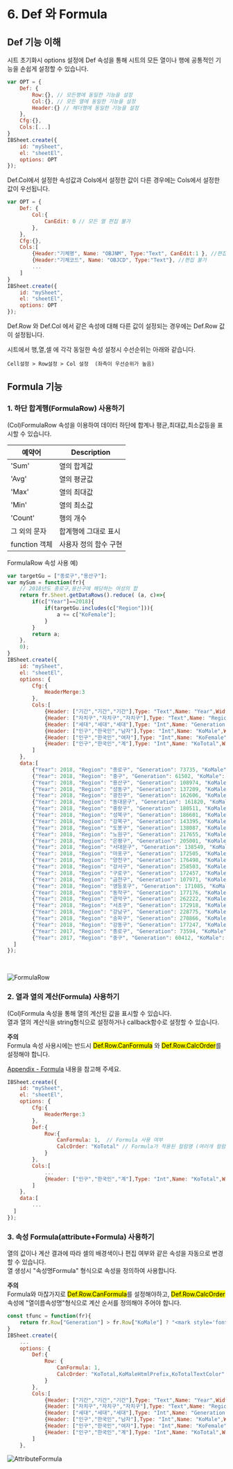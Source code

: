 # 6. Def 와 Formula
## Def 기능 이해
시트 초기화시 options 설정에 Def 속성을 통해 시트의 모든 열이나 행에 공통적인 기능을 손쉽게 설정할 수 있습니다.
```js
var OPT = {
    Def: {
        Row:{}, // 모든행에 동일한 기능을 설정
        Col:{}, // 모든 열에 동일한 기능을 설정
        Header:{} // 헤더행에 동일한 기능을 설정
    },
    Cfg:{},
    Cols:[...]
}
IBSheet.create({
    id: "mySheet",
    el: "sheetEl",
    options: OPT
});
```

Def.Col에서 설정한 속성값과 Cols에서 설정한 값이 다른 경우에는 Cols에서 설정한 값이 우선됩니다.

```js
var OPT = {
    Def: {
        Col:{
            CanEdit: 0 // 모든 열 편집 불가
        }, 
    },
    Cfg:{},
    Cols:[
        {Header:"기체명", Name: "OBJNM", Type:"Text", CanEdit:1 }, //편집이 가능
        {Header:"기체코드", Name: "OBJCD", Type:"Text"}, //편집 불가
        ...
    ]
}
IBSheet.create({
    id: "mySheet",
    el: "sheetEl",
    options: OPT
});
```

Def.Row 와 Def.Col 에서 같은 속성에 대해 다른 값이 설정되는 경우에는 Def.Row 값이 설정됩니다.

시트에서 행,열,셀 에 각각 동일한 속성 설정시 수선순위는 아래와 같습니다.
```
Cell설정 > Row설정 > Col 설정  (좌측이 우선순위가 높음)
```


## Formula 기능
### 1. 하단 합계행(FormulaRow) 사용하기

(Col)FormulaRow 속성을 이용하여 데이터 하단에 합계나 평균,최대값,최소값등을 표시할 수 있습니다.


|예약어|Description|
|-----|-----|
|'Sum'|열의 합계값|
|'Avg'|열의 평균값|
|'Max'|열의 최대값|
|'Min'|열의 최소값|
|'Count'|행의 개수|
|그 외의 문자|합계행에 그대로 표시|
|function 객체|사용자 정의 함수 구현|


FormulaRow 속성 사용 예)
```js
var targetGu = ["종로구","용산구"];
var mySum = function(fr){
    // 2018년도 종로구,용산구에 해당하는 여성의 합
    return fr.Sheet.getDataRows().reduce( (a, c)=>{
        if(c["Year"]==2018){
            if(targetGu.includes(c["Region"])){
                a += c["KoFemale"];
            }
        }
        return a;  
    },
    0);
}
IBSheet.create({
    id: "mySheet",
    el: "sheetEl",
    options: {
        Cfg:{
            HeaderMerge:3
        },
        Cols:[
            {Header: ["기간","기간","기간"],Type: "Text",Name: "Year",Width: "160",Align: "Center", FormulaRow:"합계행"},
            {Header: ["자치구","자치구","자치구"],Type: "Text",Name: "Region",Width: "120",Align: "Center"},
            {Header: ["세대","세대","세대"],Type: "Int",Name: "Generation",Width: "120", FormulaRow:"Sum"},
            {Header: ["인구","한국인","남자"],Type: "Int",Name: "KoMale",Width: "120", FormulaRow:"Avg"},
            {Header: ["인구","한국인","여자"],Type: "Int",Name: "KoFemale",Width: "120", FormulaRow:mySum},
            {Header: ["인구","한국인","계"],Type: "Int",Name: "KoTotal",Width: "120"},
        ]
    },
    data:[
        {"Year": 2018, "Region": "종로구", "Generation": 73735, "KoMale": 74825, "KoFemale": 78240 },
        {"Year": 2018, "Region": "중구", "Generation": 61502, "KoMale": 61947, "KoFemale": 63778 },
        {"Year": 2018, "Region": "용산구", "Generation": 108974, "KoMale": 110640, "KoFemale": 118359 },
        {"Year": 2018, "Region": "성동구", "Generation": 137209, "KoMale": 151359, "KoFemale": 156862 },
        {"Year": 2018, "Region": "광진구", "Generation": 162606, "KoMale": 172794, "KoFemale": 182765 },
        {"Year": 2018, "Region": "동대문구", "Generation": 161820, "KoMale": 173567, "KoFemale": 174485 },
        {"Year": 2018, "Region": "중랑구", "Generation": 180511, "KoMale": 200419, "KoFemale": 202790 },
        {"Year": 2018, "Region": "성북구", "Generation": 186601, "KoMale": 211904, "KoFemale": 223964 },
        {"Year": 2018, "Region": "강북구", "Generation": 143395, "KoMale": 156071, "KoFemale": 163093 },
        {"Year": 2018, "Region": "도봉구", "Generation": 138087, "KoMale": 166160, "KoFemale": 173253 },
        {"Year": 2018, "Region": "노원구", "Generation": 217655, "KoMale": 263919, "KoFemale": 279833 },
        {"Year": 2018, "Region": "은평구", "Generation": 205001, "KoMale": 233702, "KoFemale": 249495 },
        {"Year": 2018, "Region": "서대문구", "Generation": 138549, "KoMale": 149569, "KoFemale": 160744 },
        {"Year": 2018, "Region": "마포구", "Generation": 172505, "KoMale": 178240, "KoFemale": 196837 },
        {"Year": 2018, "Region": "양천구", "Generation": 176498, "KoMale": 228634, "KoFemale": 235551 },
        {"Year": 2018, "Region": "강서구", "Generation": 258503, "KoMale": 290079, "KoFemale": 306870 },
        {"Year": 2018, "Region": "구로구", "Generation": 172457, "KoMale": 200417, "KoFemale": 204080 },
        {"Year": 2018, "Region": "금천구", "Generation": 107971, "KoMale": 118915, "KoFemale": 115002 },
        {"Year": 2018, "Region": "영등포구", "Generation": 171085, "KoMale": 183224, "KoFemale": 184554 },
        {"Year": 2018, "Region": "동작구", "Generation": 177176, "KoMale": 192533, "KoFemale": 203670 },
        {"Year": 2018, "Region": "관악구", "Generation": 262222, "KoMale": 252160, "KoFemale": 249797 },
        {"Year": 2018, "Region": "서초구", "Generation": 172918, "KoMale": 207868, "KoFemale": 226083 },
        {"Year": 2018, "Region": "강남구", "Generation": 228775, "KoMale": 259611, "KoFemale": 282753 },
        {"Year": 2018, "Region": "송파구", "Generation": 270866, "KoMale": 323526, "KoFemale": 343109 },
        {"Year": 2018, "Region": "강동구", "Generation": 177247, "KoMale": 211816, "KoFemale": 215757 },
        {"Year": 2017, "Region": "종로구", "Generation": 73594, "KoMale": 75967, "KoFemale": 78803 },
        {"Year": 2017, "Region": "중구", "Generation": 60412, "KoMale": 62253, "KoFemale": 63456 }
  ]
});

```
<br>

![FormulaRow](./formulaRow.png "FormulaRow")
<br>

### 2. 열과 열의 계산(Formula) 사용하기
(Col)Formula 속성을 통해 열의 계산된 값을 표시할 수 있습니다.<br>
열과 열의 계산식을 string형식으로 설정하거나 callback함수로 설정할 수 있습니다.<br>

**주의**<br>
Formula 속성 사용시에는 반드시 <mark>Def.Row.CanFormula</mark> 와 <mark>Def.Row.CalcOrder</mark>를 설정해야 합니다.<br>

[Appendix - Formula](https://docs.ibleaders.com/ibsheet/v8/manual/#docs/appx/formula) 내용을 참고해 주세요.

```js
IBSheet.create({
    id: "mySheet",
    el: "sheetEl",
    options: {
        Cfg:{
            HeaderMerge:3
        },
        Def:{
            Row:{
                CanFormula: 1,  // Formula 사용 여부
                CalcOrder: "KoTotal" // Formula가 적용된 컬럼명 (여러개 컬럼인 경우 ,로 구분)
            }
        },
        Cols:[
            ...
            {Header: ["인구","한국인","계"],Type: "Int",Name: "KoTotal",Width: "120", Formula: "KoMale+KoFemale"},
        ]
    },
    data:[
        ...
  ]
});

```


### 3. 속성 Formula(attribute+Formula) 사용하기

열의 값이나 계산 결과에 따라 셀의 배경색이나 편집 여부와 같은 속성을 자동으로 변경할 수 있습니다.<br>
열 생성시 "속성명Formula" 형식으로 속성을 정의하여 사용합니다.<br>

**주의**<br>
Formula와 마찮가지로  <mark>Def.Row.CanFormula</mark>를 설정해야하고, <mark>Def.Row.CalcOrder</mark> 속성에 "열이름속성명"형식으로 계산 순서를 정의해야 주어야 합니다.

```js
const tfunc = function(fr){
    return fr.Row["Generation"] > fr.Row["KoMale"] ? "<mark style='font-size:7px'>hot</mark>" : "";
}
IBSheet.create({
    ...
    options: {
        Def:{
            Row: {
                CanFormula: 1,
                CalcOrder: "KoTotal,KoMaleHtmlPrefix,KoTotalTextColor" // 계산 순서대로 정의
            }
        },
        Cols:[
            {Header: ["기간","기간","기간"],Type: "Text",Name: "Year",Width: "160",Align: "Center", FormulaRow:"합계행"},
            {Header: ["자치구","자치구","자치구"],Type: "Text",Name: "Region",Width: "120",Align: "Center"},
            {Header: ["세대","세대","세대"],Type: "Int",Name: "Generation",Width: "120", FormulaRow:"Sum"},
            {Header: ["인구","한국인","남자"],Type: "Int",Name: "KoMale",Width: "120", HtmlPrefixFormula: tfunc},
            {Header: ["인구","한국인","여자"],Type: "Int",Name: "KoFemale",Width: "120"},
            {Header: ["인구","한국인","계"],Type: "Int",Name: "KoTotal",Width: "120", Formula: "KoMale+KoFemale", TextColorFormula:"KoFemale/KoMale>1.05?'#FF0000':''"}
        ]
    },
```

![AttributeFormula](./attributeFormula.png "AttributeFormula")